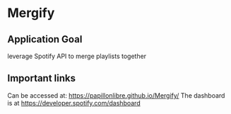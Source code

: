 # Mergify

## Application Goal
leverage Spotify API to merge playlists together
## Important links
Can be accessed at: https://papillonlibre.github.io/Mergify/
The dashboard is at https://developer.spotify.com/dashboard


